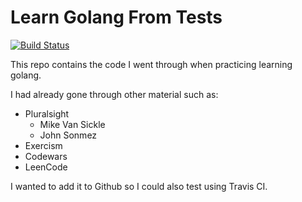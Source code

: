 # Learn Golang From Tests

[![Build Status](https://travis-ci.org/Midacts/learn-go-with-tests.svg?branch=master)](https://travis-ci.org/Midacts/learn-go-with-tests)

This repo contains the code I went through when practicing learning golang.

I had already gone through other material such as:

- Pluralsight
  - Mike Van Sickle
  - John Sonmez
- Exercism
- Codewars
- LeenCode

I wanted to add it to Github so I could also test using Travis CI.
